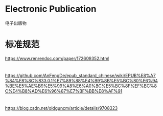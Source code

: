 <!--
 * @Description: 
 * @Author: xlm
 * @Date: 2023-02-24 20:16:34
 * @LastEditTime: 2023-02-24 20:24:57
 * @LastEditors: xlm
-->


# Electronic Publication
电子出版物

# 标准规范
https://www.renrendoc.com/paper/172609352.html


# 
https://github.com/AnFengDe/epub_standard_chinese/wiki/EPUB%E8%A7%84%E8%8C%833.0.1%E7%89%88%E4%B9%8B%E5%BC%80%E6%94%BE%E5%AE%B9%E5%99%A8%E6%A0%BC%E5%BC%8F%EF%BC%8C%E4%B8%AD%E6%96%87%E7%BF%BB%E8%AF%91


# 
https://blog.csdn.net/oldguncm/article/details/9708323